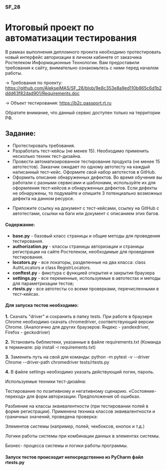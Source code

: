 ### SF_28
# Итоговый проект по автоматизации тестирования

В рамках выполнения дипломного проекта необходимо протестировать новый интерфейс авторизации в личном кабинете от заказчика Ростелеком Информационные Технологии. 
Вам предоставили требования к сайту, внимательно ознакомьтесь с ними перед началом работы. 

→ Требования по проекту: https://github.com/AlekseiMAS/SF_28/blob/9e8c353e8a9ed110b865c6d1b2ddd63f82dad901/Requirements.doc

→ Объект тестирования: https://b2c.passport.rt.ru

Обратите внимание, что данный сервис доступен только на территории РФ. 

## Задание:

- Протестировать требования.
- Разработать тест-кейсы (не менее 15). Необходимо применить несколько техник тест-дизайна.
- Провести автоматизированное тестирование продукта (не менее 15 автотестов). 
  Заказчик ожидает по одному автотесту на каждый написанный тест-кейс. Оформите свой набор автотестов в GitHub.
- Оформить описание обнаруженных дефектов. Во время обучения вы работали с разными сервисами и шаблонами, 
  используйте их для оформления тест-кейсов и обнаруженных дефектов. 
  Если дефекты не обнаружены, то подумайте и опишите 3 потенциально возможных дефекта на данном ресурсе.

* Приложите ссылку на документ с тест-кейсами, ссылку на GitHub с автотестами, ссылки на баги или документ с описанием этих багов.

#### Содержание:
+ **base.py** - базовый класс страницы и общие методы для проведения тестирования.  
+ **authorization.py** - классы страницы авторизации и страницы регистрации на сайте Ростелеком, необходимые для проведения тестирования.  
+ **locators.py** - все локаторы, разделенные на два класса: class AuthLocators и class RegistrLocators.  
+ **conftest.py** - фикстура с функцией открытия и закрытия браузера  
+ **settings.py** - все переменные, используемые в автотестах и методы для параметризации тестов;  
+ **rtests.py** - все автотесты со всеми проверками, перечисленными в тест-кейсах.  

#### Для запуска тестов необходимо:
  **1.** Cкачать "driver" и сохранить в папку tests.
  При работе в браузере Chrome необходимо скачать chromedriver, соответствующий версии Chrome.
  (Аналогично для других браузеров: Яндекс - yandexdriver, Firefox - geckodriver)

  **2.** Установить библиотеки, указанные в файле requirements.txt
(Команда в терминале: pip install -r requirements.txt)

  **3.** Заменить путь на свой для команды: python -m pytest -v --driver Chrome --driver-path chromedriver tests/rtests.py
  
  **4.** В файле settings необходимо указать действующий логин, пароль.

Используемые техники тест-дизайна:

Тестирование по позитивному и негативному сценарию. «Состояние-переход» для форм авторизации. Предположения об ошибках.

Разбиение на классы эквивалентности (при тестировании полей в форме регистрации).
Применена техника классов эквивалентности и граничных значений, проведена проверка:

Элементов системы (например, полей, чекбоксов, кнопок и т.д.)

Логики работы системы при комбинации данных в элементах системы.

Бизнес- процесса системы и логики работы программы.

#### Запуск тестов происходит непосредственно из PyCharm файл rtests.py
